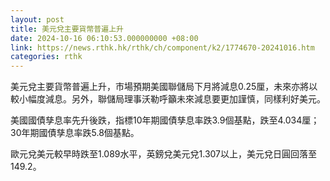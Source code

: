 ```yaml
---
layout: post
title: 美元兌主要貨幣普遍上升
date: 2024-10-16 06:10:53.000000000 +08:00
link: https://news.rthk.hk/rthk/ch/component/k2/1774670-20241016.htm
categories: rthk
---
```


美元兌主要貨幣普遍上升，市場預期美國聯儲局下月將減息0.25厘，未來亦將以較小幅度減息。另外，聯儲局理事沃勒呼籲未來減息要更加謹慎，同樣利好美元。

美國國債孳息率先升後跌，指標10年期國債孳息率跌3.9個基點，跌至4.034厘；30年期國債孳息率跌5.8個基點。

歐元兌美元較早時跌至1.089水平，英鎊兌美元兌1.307以上，美元兌日圓回落至149.2。
